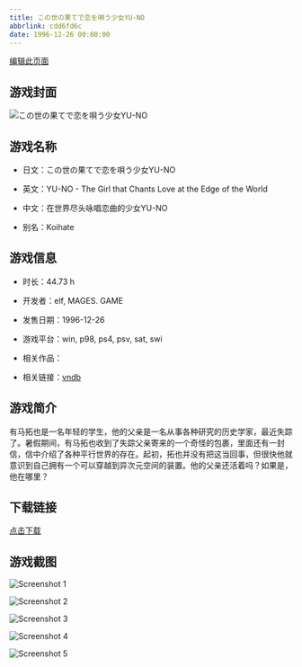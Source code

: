 ```yaml
---
title: この世の果てで恋を唄う少女YU-NO
abbrlink: cdd6fd6c
date: 1996-12-26 00:00:00
---
```

[编辑此页面](https://github.com/ACG-3/ADV3-source/blob/main/source/_posts/games/%E3%81%93%E3%81%AE%E4%B8%96%E3%81%AE%E6%9E%9C%E3%81%A6%E3%81%A7%E6%81%8B%E3%82%92%E5%94%84%E3%81%86%E5%B0%91%E5%A5%B3YU-NO.md)

## 游戏封面

![この世の果てで恋を唄う少女YU-NO](https%3A//pan.timero.xyz/onedrive/img_lib_001/%E3%81%93%E3%81%AE%E4%B8%96%E3%81%AE%E6%9E%9C%E3%81%A6%E3%81%A7%E6%81%8B%E3%82%92%E5%94%84%E3%81%86%E5%B0%91%E5%A5%B3YU-NO_cover.avif)


## 游戏名称

- 日文：この世の果てで恋を唄う少女YU-NO
- 英文：YU-NO - The Girl that Chants Love at the Edge of the World
- 中文：在世界尽头咏唱恋曲的少女YU-NO

- 别名：Koihate


## 游戏信息

- 时长：44.73 h
- 开发者：elf, MAGES. GAME
- 发售日期：1996-12-26
- 游戏平台：win, p98, ps4, psv, sat, swi
- 相关作品：

- 相关链接：[vndb](https://vndb.org/v1377)


## 游戏简介

有马拓也是一名年轻的学生，他的父亲是一名从事各种研究的历史学家，最近失踪了。暑假期间，有马拓也收到了失踪父亲寄来的一个奇怪的包裹，里面还有一封信，信中介绍了各种平行世界的存在。起初，拓也并没有把这当回事，但很快他就意识到自己拥有一个可以穿越到异次元空间的装置。他的父亲还活着吗？如果是，他在哪里？




## 下载链接

[点击下载](https://pan.timero.xyz/onedrive/adv_lib_001/%E3%81%93%E3%81%AE%E4%B8%96%E3%81%AE%E6%9E%9C%E3%81%A6%E3%81%A7%E6%81%8B%E3%82%92%E5%94%84%E3%81%86%E5%B0%91%E5%A5%B3YU-NO)


## 游戏截图


![Screenshot 1](https%3A//pan.timero.xyz/onedrive/img_lib_001/%E3%81%93%E3%81%AE%E4%B8%96%E3%81%AE%E6%9E%9C%E3%81%A6%E3%81%A7%E6%81%8B%E3%82%92%E5%94%84%E3%81%86%E5%B0%91%E5%A5%B3YU-NO_Screenshot_1.avif)

![Screenshot 2](https%3A//pan.timero.xyz/onedrive/img_lib_001/%E3%81%93%E3%81%AE%E4%B8%96%E3%81%AE%E6%9E%9C%E3%81%A6%E3%81%A7%E6%81%8B%E3%82%92%E5%94%84%E3%81%86%E5%B0%91%E5%A5%B3YU-NO_Screenshot_2.avif)

![Screenshot 3](https%3A//pan.timero.xyz/onedrive/img_lib_001/%E3%81%93%E3%81%AE%E4%B8%96%E3%81%AE%E6%9E%9C%E3%81%A6%E3%81%A7%E6%81%8B%E3%82%92%E5%94%84%E3%81%86%E5%B0%91%E5%A5%B3YU-NO_Screenshot_3.avif)

![Screenshot 4](https%3A//pan.timero.xyz/onedrive/img_lib_001/%E3%81%93%E3%81%AE%E4%B8%96%E3%81%AE%E6%9E%9C%E3%81%A6%E3%81%A7%E6%81%8B%E3%82%92%E5%94%84%E3%81%86%E5%B0%91%E5%A5%B3YU-NO_Screenshot_4.avif)

![Screenshot 5](https%3A//pan.timero.xyz/onedrive/img_lib_001/%E3%81%93%E3%81%AE%E4%B8%96%E3%81%AE%E6%9E%9C%E3%81%A6%E3%81%A7%E6%81%8B%E3%82%92%E5%94%84%E3%81%86%E5%B0%91%E5%A5%B3YU-NO_Screenshot_5.avif)


